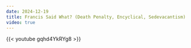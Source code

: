 ```yaml
---
date: 2024-12-19
title: Francis Said What? (Death Penalty, Encyclical, Sedevacantism)
video: true
---
```



{{< youtube gqhd4YkRYg8 >}}

